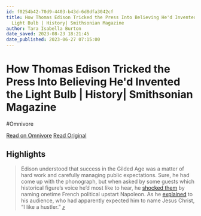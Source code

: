 ```yaml
---
id: f0254b42-70d9-4403-b43d-6d8dfa3042cf
title: How Thomas Edison Tricked the Press Into Believing He'd Invented the
  Light Bulb | History| Smithsonian Magazine
author: Tara Isabella Burton
date_saved: 2023-08-23 18:21:45
date_published: 2023-06-27 07:15:00
---
```


# How Thomas Edison Tricked the Press Into Believing He'd Invented the Light Bulb | History| Smithsonian Magazine
#Omnivore

[Read on Omnivore](https://omnivore.app/me/how-thomas-edison-tricked-the-press-into-believing-he-d-invented-18a247d4c0f)
[Read Original](https://www.smithsonianmag.com/history/how-thomas-edison-tricked-the-press-into-believing-hed-invented-the-light-bulb-180982406)

## Highlights

> Edison understood that success in the Gilded Age was a matter of hard work and carefully managing public expectations. Sure, he had come up with the phonograph, but when asked by some guests which historical figure’s voice he’d most like to hear, he [shocked them](https://www.nytimes.com/2007/03/11/technology/11iht-web.0311edison.4870426.html) by naming onetime French political upstart Napoleon. As he [explained](https://archive.org/details/wizardofmenlopar0000stro/page/247/mode/1up?q=%22napoleon%22) to his audience, who had apparently expected him to name Jesus Christ, “I like a hustler.” [⤴️](https://omnivore.app/me/how-thomas-edison-tricked-the-press-into-believing-he-d-invented-18a247d4c0f#b6a06adc-45e0-4ab5-b3b6-1c4aa3a4e424) 

